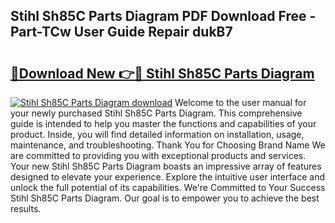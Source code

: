 ## Stihl Sh85C Parts Diagram PDF Download Free - Part-TCw User Guide Repair dukB7

# <h2><a href="http://dfkq7vo.blite.top/?on=Stihl+Sh85C+Parts+Diagram">🔗Download New 👉🔴 Stihl Sh85C Parts Diagram</a></h2>

[![Stihl Sh85C Parts Diagram download](https://i.imgur.com/lujVjoI.png)](http://dfkq7vo.blite.top/?on=Stihl+Sh85C+Parts+Diagram)
Welcome to the user manual for your newly purchased Stihl Sh85C Parts Diagram. This comprehensive guide is intended to help you master the functions and capabilities of your product. Inside, you will find detailed information on installation, usage, maintenance, and troubleshooting. Thank You for Choosing Brand Name We are committed to providing you with exceptional products and services. Your new Stihl Sh85C Parts Diagram boasts an impressive array of features designed to elevate your experience. Explore the intuitive user interface and unlock the full potential of its capabilities. We're Committed to Your Success Stihl Sh85C Parts Diagram. Our goal is to empower you to achieve the best results.
